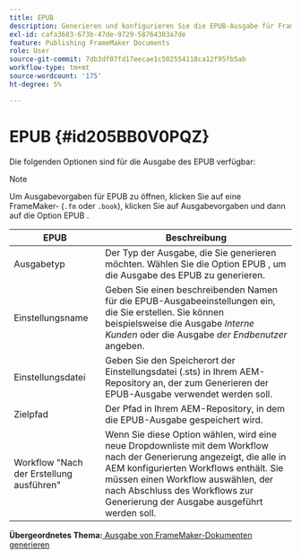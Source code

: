 ```yaml
---
title: EPUB
description: Generieren und konfigurieren Sie die EPUB-Ausgabe für FrameMaker-Dokumente in AEM Guides.
exl-id: cafa3683-673b-47de-9729-58764303a7de
feature: Publishing FrameMaker Documents
role: User
source-git-commit: 7db3df07fd17eecae1c502554118ca12f95fb5ab
workflow-type: tm+mt
source-wordcount: '175'
ht-degree: 5%

---
```


# EPUB {#id205BB0V0PQZ}

Die folgenden Optionen sind für die Ausgabe des EPUB verfügbar:

>[!NOTE]
>
> Um Ausgabevorgaben für EPUB zu öffnen, klicken Sie auf eine FrameMaker- \(`.fm` oder `.book`\), klicken Sie auf Ausgabevorgaben und dann auf die Option EPUB .

| EPUB | Beschreibung |
|-----------|-----------|
| Ausgabetyp | Der Typ der Ausgabe, die Sie generieren möchten. Wählen Sie die Option EPUB , um die Ausgabe des EPUB zu generieren. |
| Einstellungsname | Geben Sie einen beschreibenden Namen für die EPUB-Ausgabeeinstellungen ein, die Sie erstellen. Sie können beispielsweise die Ausgabe *Interne Kunden* oder die Ausgabe *der Endbenutzer* angeben. |
| Einstellungsdatei | Geben Sie den Speicherort der Einstellungsdatei \(.sts\) in Ihrem AEM-Repository an, der zum Generieren der EPUB-Ausgabe verwendet werden soll. |
| Zielpfad | Der Pfad in Ihrem AEM-Repository, in dem die EPUB-Ausgabe gespeichert wird. |
| Workflow &quot;Nach der Erstellung ausführen&quot; | Wenn Sie diese Option wählen, wird eine neue Dropdownliste mit dem Workflow nach der Generierung angezeigt, die alle in AEM konfigurierten Workflows enthält. Sie müssen einen Workflow auswählen, der nach Abschluss des Workflows zur Generierung der Ausgabe ausgeführt werden soll. |

**Übergeordnetes Thema:**[ Ausgabe von FrameMaker-Dokumenten generieren](fm-output-generatation.md)

